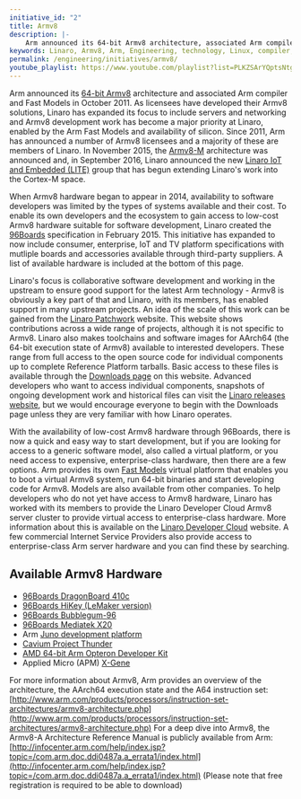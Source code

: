 ```yaml
---
initiative_id: "2"
title: Armv8
description: |-
    Arm announced its 64-bit Armv8 architecture, associated Arm compiler and Fast Models in October 2011.
keywords: Linaro, Armv8, Arm, Engineering, technology, Linux, compiler, architecture, Cortex-M, hardware, 64-bit
permalink: /engineering/initiatives/armv8/
youtube_playlist: https://www.youtube.com/playlist?list=PLKZSArYQptsNtgGmA-yNyqzKyc0b3lE2g&playnext=1
---
```

Arm announced its [64-bit Armv8](http://www.arm.com/about/newsroom/arm-discloses-technical-details-of-the-next-version-of-the-arm-architecture.php) architecture and associated Arm compiler and Fast Models in October 2011. As licensees have developed their Armv8 solutions, Linaro has expanded its focus to include servers and networking and Armv8 development work has become a major priority at Linaro, enabled by the Arm Fast Models and availability of silicon. Since 2011, Arm has announced a number of Armv8 licensees and a majority of these are members of Linaro. In November 2015, the [Armv8-M](http://www.arm.com/about/newsroom/armv8-m-architecture-simplifies-security-for-smart-embedded-devices.php) architecture was announced and, in September 2016, Linaro announced the new [Linaro IoT and Embedded (LITE)](/news/linaro-announces-lite-collaborative-software-engineering-internet-things-iot/) group that has begun extending Linaro's work into the Cortex-M space.

When Armv8 hardware began to appear in 2014, availability to software developers was limited by the types of systems available and their cost. To enable its own developers and the ecosystem to gain access to low-cost Armv8 hardware suitable for software development, Linaro created the [96Boards](http://www.96Boards.org) specification in February 2015. This initiative has expanded to now include consumer, enterprise, IoT and TV platform specifications with mutliple boards and accessories available through third-party suppliers. A list of available hardware is included at the bottom of this page.

Linaro's focus is collaborative software development and working in the upstream to ensure good support for the latest Arm technology - Armv8 is obviously a key part of that and Linaro, with its members, has enabled support in many upstream projects. An idea of the scale of this work can be gained from the [Linaro Patchwork](https://patches.linaro.org/) website. This website shows contributions across a wide range of projects, although it is not specific to Armv8. Linaro also makes toolchains and software images for AArch64 (the 64-bit execution state of Armv8) available to interested developers. These range from full access to the open source code for individual components up to complete Reference Platform tarballs. Basic access to these files is available through the [Downloads page](/latest/downloads/) on this website. Advanced developers who want to access individual components, snapshots of ongoing development work and historical files can visit the [Linaro releases website](http://releases.linaro.org/), but we would encourage everyone to begin with the Downloads page unless they are very familiar with how Linaro operates.

With the availability of low-cost Armv8 hardware through 96Boards, there is now a quick and easy way to start development, but if you are looking for access to a generic software model, also called a virtual platform, or you need access to expensive, enterprise-class hardware, then there are a few options. Arm provides its own [Fast Models](http://www.arm.com/fastmodels) virtual platform that enables you to boot a virtual Armv8 system, run 64-bit binaries and start developing code for Armv8. Models are also available from other companies. To help developers who do not yet have access to Armv8 hardware, Linaro has worked with its members to provide the Linaro Developer Cloud Armv8 server cluster to provide virtual access to enterprise-class hardware. More information about this is available on the [Linaro Developer Cloud](https://www.linaro.cloud/) website. A few commercial Internet Service Providers also provide access to enterprise-class Arm server hardware and you can find these by searching.

## Available Armv8 Hardware

* [96Boards DragonBoard 410c](http://www.96boards.org/product/dragonboard410c/)
* [96Boards HiKey (LeMaker version)](http://www.96boards.org/product/hikey/)
* [96Boards Bubblegum-96](http://www.96boards.org/product/bubblegum-96/)
* [96Boards Mediatek X20](http://www.96boards.org/product/mediatek-x20/)
* Arm [Juno development platform](http://www.arm.com/products/tools/development-boards/versatile-express/juno-arm-development-platform.php)
* [Cavium Project Thunder](http://www.cavium.com/thundersdk_access_application.html)
* [AMD 64-bit Arm Opteron Developer Kit](http://www.amd.com/en-us/press-releases/Pages/64-bit-developer-kit-2014jul30.aspx)
* Applied Micro (APM) [X-Gene](https://www.apm.com/products/data-center/x-gene-family/x-gene/)

For more information about Armv8, Arm provides an overview of the architecture, the AArch64 execution state and the A64 instruction set: [http://www.arm.com/products/processors/instruction-set-architectures/armv8-architecture.php](http://www.arm.com/products/processors/instruction-set-architectures/armv8-architecture.php) For a deep dive into Armv8, the Armv8-A Architecture Reference Manual is publicly available from Arm: [http://infocenter.arm.com/help/index.jsp?topic=/com.arm.doc.ddi0487a.a_errata1/index.html](http://infocenter.arm.com/help/index.jsp?topic=/com.arm.doc.ddi0487a.a_errata1/index.html) (Please note that free registration is required to be able to download)
